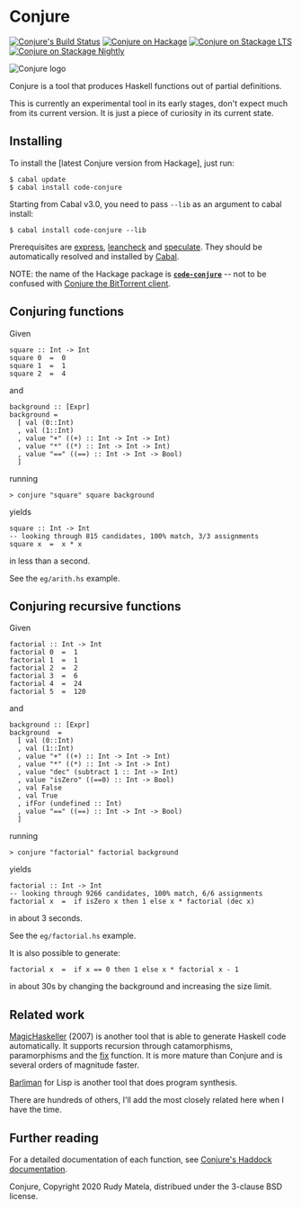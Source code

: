Conjure
=======

[![Conjure's Build Status][build-status]][build-log]
[![Conjure on Hackage][hackage-version]][code-conjure-on-hackage]
[![Conjure on Stackage LTS][stackage-lts-badge]][code-conjure-on-stackage-lts]
[![Conjure on Stackage Nightly][stackage-nightly-badge]][code-conjure-on-stackage-nightly]

![Conjure logo][conjure-logo]

Conjure is a tool that produces Haskell functions out of partial definitions.

This is currently an experimental tool in its early stages,
don't expect much from its current version.
It is just a piece of curiosity in its current state.


Installing
----------

To install the [latest Conjure version from Hackage], just run:

	$ cabal update
	$ cabal install code-conjure

Starting from Cabal v3.0, you need to pass `--lib` as an argument to cabal
install:

	$ cabal install code-conjure --lib

Prerequisites are [express], [leancheck] and [speculate].
They should be automatically resolved and installed by [Cabal].

NOTE: the name of the Hackage package is __[`code-conjure`]__
-- not to be confused with [Conjure the BitTorrent client].


Conjuring functions
-------------------

Given

	square :: Int -> Int
	square 0  =  0
	square 1  =  1
	square 2  =  4

and

	background :: [Expr]
	background =
	  [ val (0::Int)
	  , val (1::Int)
	  , value "+" ((+) :: Int -> Int -> Int)
	  , value "*" ((*) :: Int -> Int -> Int)
	  , value "==" ((==) :: Int -> Int -> Bool)
	  ]

running

	> conjure "square" square background

yields

	square :: Int -> Int
	-- looking through 815 candidates, 100% match, 3/3 assignments
	square x  =  x * x

in less than a second.

See the `eg/arith.hs` example.


Conjuring recursive functions
-----------------------------

Given

	factorial :: Int -> Int
	factorial 0  =  1
	factorial 1  =  1
	factorial 2  =  2
	factorial 3  =  6
	factorial 4  =  24
	factorial 5  =  120

and

	background :: [Expr]
	background  =
	  [ val (0::Int)
	  , val (1::Int)
	  , value "+" ((+) :: Int -> Int -> Int)
	  , value "*" ((*) :: Int -> Int -> Int)
	  , value "dec" (subtract 1 :: Int -> Int)
	  , value "isZero" ((==0) :: Int -> Bool)
	  , val False
	  , val True
	  , ifFor (undefined :: Int)
	  , value "==" ((==) :: Int -> Int -> Bool)
	  ]

running

	> conjure "factorial" factorial background

yields

	factorial :: Int -> Int
	-- looking through 9266 candidates, 100% match, 6/6 assignments
	factorial x  =  if isZero x then 1 else x * factorial (dec x)

in about 3 seconds.

See the `eg/factorial.hs` example.

It is also possible to generate:

    factorial x  =  if x == 0 then 1 else x * factorial x - 1

in about 30s by changing the background and increasing the size limit.


Related work
------------

[MagicHaskeller] (2007) is another tool
that is able to generate Haskell code automatically.
It supports recursion through
catamorphisms, paramorphisms and the [fix] function.
It is more mature than Conjure and is several orders of magnitude faster.

[Barliman] for Lisp is another tool that does program synthesis.

There are hundreds of others,
I'll add the most closely related here when I have the time.


Further reading
---------------

For a detailed documentation of each function, see
[Conjure's Haddock documentation].


Conjure, Copyright 2020  Rudy Matela,
distribued under the 3-clause BSD license.


[Conjure's Haddock documentation]: https://hackage.haskell.org/package/code-conjure/docs/Conjure.html
[fix]: https://hackage.haskell.org/package/base/docs/Data-Function.html#v:fix

[symbol `>`]: https://www.haskell.org/haddock/doc/html/ch03s08.html#idm140354810780208
[Template Haskell]: https://wiki.haskell.org/Template_Haskell

[conjure-logo]: https://github.com/rudymatela/conjure/raw/master/doc/conjure.svg?sanitize=true

[`code-conjure`]:                   https://hackage.haskell.org/package/code-conjure
[Conjure the BitTorrent client]:    https://hackage.haskell.org/package/conjure

[Cabal]:   https://www.haskell.org/cabal
[Haskell]: https://www.haskell.org/
[leancheck]:      https://hackage.haskell.org/package/leancheck
[express]:        https://hackage.haskell.org/package/express
[speculate]:      https://hackage.haskell.org/package/speculate
[MagicHaskeller]: https://hackage.haskell.org/package/MagicHaskeller
[Barliman]:       https://github.com/webyrd/Barliman

[build-log]:    https://github.com/rudymatela/conjure/actions/workflows/build.yml
[build-status]: https://github.com/rudymatela/conjure/actions/workflows/build.yml/badge.svg
[hackage-version]:                  https://img.shields.io/hackage/v/code-conjure.svg
[code-conjure-on-hackage]:          https://hackage.haskell.org/package/code-conjure
[stackage-lts-badge]:               https://stackage.org/package/code-conjure/badge/lts
[stackage-nightly-badge]:           https://stackage.org/package/code-conjure/badge/nightly
[code-conjure-on-stackage]:         https://stackage.org/package/code-conjure
[code-conjure-on-stackage-lts]:     https://stackage.org/lts/package/code-conjure
[code-conjure-on-stackage-nightly]: https://stackage.org/nightly/package/code-conjure
